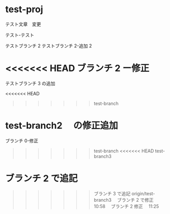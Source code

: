 # test-proj

テスト文章　変更

テスト-テスト

テストブランチ 2
テストブランチ 2-追加 2

<<<<<<< HEAD
ブランチ 2 ー修正
=======
テストブランチ 3 の追加

<<<<<<< HEAD

> > > > > > > test-branch

# test-branch2 　の修正追加

ブランチ 0-修正

> > > > > > > test-branch
> > > > > > > <<<<<<< HEAD
> > > > > > > test-branch3

# ブランチ 2 で追記

> > > > > > > ブランチ 3 で追記
> > > > > > > origin/test-branch3
> > > > > > > 　ブランチ 2 で修正　 10:58
> > > > > > > 　ブランチ 2 修正　 11:25
